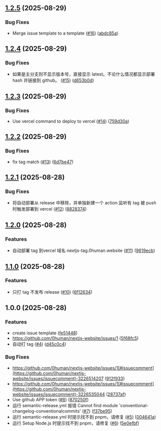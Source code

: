 ## [1.2.5](https://github.com/0human/nextjs-website/compare/v1.2.4...v1.2.5) (2025-08-29)

### Bug Fixes

* Merge issue template to a template ([#16](https://github.com/0human/nextjs-website/issues/16)) ([abdc85a](https://github.com/0human/nextjs-website/commit/abdc85a0ce745b4f1ff8b8041db05a51dcd57701))

## [1.2.4](https://github.com/0human/nextjs-website/compare/v1.2.3...v1.2.4) (2025-08-29)

### Bug Fixes

* 如果是主分支则不显示版本号，直接显示 latest。不论什么情况都显示部署 hash 并链接到 github。 ([#15](https://github.com/0human/nextjs-website/issues/15)) ([d653b0d](https://github.com/0human/nextjs-website/commit/d653b0d7adbf123fe8b44e3487b1379cb52c8cab))

## [1.2.3](https://github.com/0human/nextjs-website/compare/v1.2.2...v1.2.3) (2025-08-29)

### Bug Fixes

* Use vercel command to deploy to vercel ([#14](https://github.com/0human/nextjs-website/issues/14)) ([759d30a](https://github.com/0human/nextjs-website/commit/759d30a7d9e6016c3a118935135c2e4f1f064fd4))

## [1.2.2](https://github.com/0human/nextjs-website/compare/v1.2.1...v1.2.2) (2025-08-29)

### Bug Fixes

* fix tag match ([#13](https://github.com/0human/nextjs-website/issues/13)) ([6d7be47](https://github.com/0human/nextjs-website/commit/6d7be470d15b43af8ada1bdde5a720369b4fe3e0))

## [1.2.1](https://github.com/0human/nextjs-website/compare/v1.2.0...v1.2.1) (2025-08-28)

### Bug Fixes

* 将自动部署从 release 中移除，并单独新建一个 action 监听有 tag 被 push 时触发部署到 vercel ([#12](https://github.com/0human/nextjs-website/issues/12)) ([8828374](https://github.com/0human/nextjs-website/commit/8828374cef7d80568b73a04fb478c04f97e91c7f))

## [1.2.0](https://github.com/0human/nextjs-website/compare/v1.1.0...v1.2.0) (2025-08-28)

### Features

* 自动部署 tag 到vercel 域名 nextjs-tag.0human.website ([#11](https://github.com/0human/nextjs-website/issues/11)) ([9619ecb](https://github.com/0human/nextjs-website/commit/9619ecb5bddb550101b7b3400607bf9bb9d9c10b))

## [1.1.0](https://github.com/0human/nextjs-website/compare/v1.0.0...v1.1.0) (2025-08-28)

### Features

* 只打 tag 不发布 release ([#10](https://github.com/0human/nextjs-website/issues/10)) ([6f12634](https://github.com/0human/nextjs-website/commit/6f12634f8fb1acaace189b8eca9229ce4208267f))

## 1.0.0 (2025-08-28)

### Features

* create issue template ([fe51448](https://github.com/0human/nextjs-website/commit/fe5144820e44db1561af3329990341d91abc36f8))
* https://github.com/0human/nextjs-website/issues/1 ([5f68fc5](https://github.com/0human/nextjs-website/commit/5f68fc5c932c61e16ff4288f25f388893f9384bd))
* 自动打 tag ([#4](https://github.com/0human/nextjs-website/issues/4)) ([d45c0c4](https://github.com/0human/nextjs-website/commit/d45c0c48cc508fafeaf0518aaf8084dc9d43cdff))

### Bug Fixes

* https://github.com/0human/nextjs-website/issues/1[#issuecomment](https://github.com/0human/nextjs-website/issues/issuecomment)-3226514207 ([912f933](https://github.com/0human/nextjs-website/commit/912f9338968ac9ba4fd6f62f5ad2d0cced8869f3))
* https://github.com/0human/nextjs-website/issues/1[#issuecomment](https://github.com/0human/nextjs-website/issues/issuecomment)-3226535044 ([28737af](https://github.com/0human/nextjs-website/commit/28737af723cbc78c0ff3d6c6d551ce49a8c88aba))
* Use github APP token ([#8](https://github.com/0human/nextjs-website/issues/8)) ([870250f](https://github.com/0human/nextjs-website/commit/870250f3f40748970a5e3cb3fb3f4c7816e218df))
* 运行 semantic-release.yml 报错 Cannot find module 'conventional-changelog-conventionalcommits' ([#7](https://github.com/0human/nextjs-website/issues/7)) ([f37be95](https://github.com/0human/nextjs-website/commit/f37be9564ceea7fa52518ac0e32ee851a0130ce8))
* 运行 semantic-release.yml 时提示找不到 pnpm，请修复 ([#5](https://github.com/0human/nextjs-website/issues/5)) ([004641a](https://github.com/0human/nextjs-website/commit/004641a617741eebd7235cd7210af1c387bd6280))
* 运行 Setup Node.js 时提示找不到 pnpm，请修复 ([#6](https://github.com/0human/nextjs-website/issues/6)) ([5e0efbf](https://github.com/0human/nextjs-website/commit/5e0efbf601cbdc433a467f6dcf780ff6596e6c7f))

